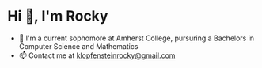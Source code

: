 # Hi 👋, I'm Rocky

<ul>
  <li> 🌱 I'm a current sophomore at Amherst College, pursuring a Bachelors in Computer Science and Mathematics </li>
  <li> 📫 Contact me at <a href=klopfensteinrocky@gmail.com> klopfensteinrocky@gmail.com </li>
</ul>
